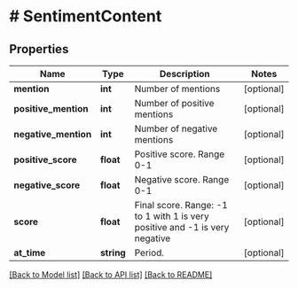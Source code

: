 # # SentimentContent

## Properties

Name | Type | Description | Notes
------------ | ------------- | ------------- | -------------
**mention** | **int** | Number of mentions | [optional]
**positive_mention** | **int** | Number of positive mentions | [optional]
**negative_mention** | **int** | Number of negative mentions | [optional]
**positive_score** | **float** | Positive score. Range 0-1 | [optional]
**negative_score** | **float** | Negative score. Range 0-1 | [optional]
**score** | **float** | Final score. Range: -1 to 1 with 1 is very positive and -1 is very negative | [optional]
**at_time** | **string** | Period. | [optional]

[[Back to Model list]](../../README.md#models) [[Back to API list]](../../README.md#endpoints) [[Back to README]](../../README.md)

